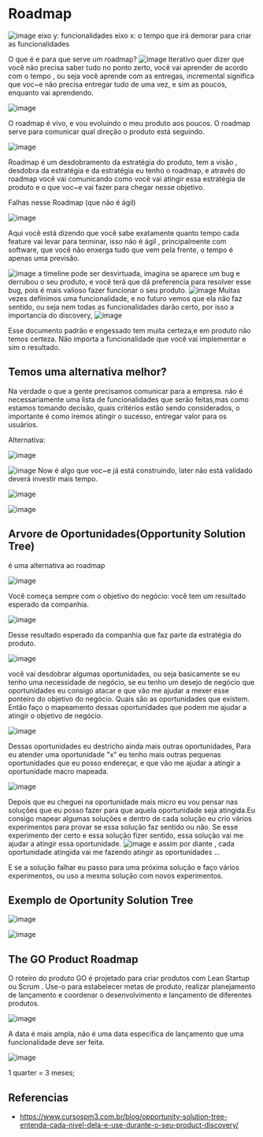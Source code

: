 # Roadmap

![image](https://user-images.githubusercontent.com/52088444/234648900-e8050599-be27-478d-a3fe-c7b1d6bb467a.png)
eixo y: funcionalidades
eixo x: o tempo que irá demorar para criar as funcionalidades

O que é e para que serve um roadmap?
![image](https://user-images.githubusercontent.com/52088444/234649187-9f6b6d86-8438-49ff-b7e5-632b229d04b0.png)
Iterativo quer dizer que você não precisa saber tudo no ponto zerto, você vai aprender de acordo com o tempo , ou seja você aprende com as entregas, incremental significa que voc~e não precisa entregar tudo de uma vez, e sim as poucos, enquanto vai aprendendo.


![image](https://user-images.githubusercontent.com/52088444/234649983-e0d3e5b8-e434-4141-842c-ae5a801867dc.png)

O roadmap é vivo, e vou evoluindo o meu produto aos poucos. O roadmap serve para comunicar qual direção o produto está seguindo.

![image](https://user-images.githubusercontent.com/52088444/234650535-d168344f-4828-4583-8cc7-8c173f041692.png)

Roadmap é um desdobramento da estratégia do produto, tem a visão , desdobra da estratégia e da estratégia eu tenho o roadmap, e através do roadmap você vai comunicando como você vai atingir essa estratégia de produto e o que voc~e vai fazer para chegar nesse objetivo.


Falhas nesse Roadmap (que não é ágil)

![image](https://user-images.githubusercontent.com/52088444/234651287-96bb88e0-8991-4205-8575-d2ce3ded88f7.png)

Aqui você está dizendo que você sabe exatamente quanto tempo cada feature vai levar para terminar, isso não é ágil , principalmente com software, que você não enxerga tudo que vem pela frente, o tempo é apenas uma previsão.

![image](https://user-images.githubusercontent.com/52088444/234653674-5e35576f-8137-492e-bcd1-a1e06f4796c5.png)
a timeline pode ser desvirtuada, imagina se aparece um bug e derrubou o seu produto, e você terá que dá preferencia para resolver esse bug, pois é mais valioso fazer funcionar o seu produto.
![image](https://user-images.githubusercontent.com/52088444/234654052-71de3930-1cc7-48e8-980f-aaef1341cf86.png)
Muitas vezes definimos uma funcionalidade, e no futuro vemos que ela não faz sentido, ou seja nem todas as funcionalidades darão certo, por isso a importancia do discovery, 
![image](https://user-images.githubusercontent.com/52088444/234654423-afe112d1-334a-4ee3-b89a-1c0816351eb4.png)

Esse documento padrão e engessado tem muita certeza,e em  produto não temos certeza. Não importa a funcionalidade que você vai implementar e sim o resultado.

## Temos uma alternativa melhor?

Na verdade o que a gente precisamos comunicar para a empresa. não é necessariamente uma lista de funcionalidades que serão feitas,mas como estamos tomando decisão, quais critérios estão sendo considerados, o importante é como iremos atingir o sucesso, entregar valor para os usuários.

Alternativa:

![image](https://user-images.githubusercontent.com/52088444/234655992-fcf0d591-384f-40c4-86b5-37b693718b98.png)

![image](https://user-images.githubusercontent.com/52088444/234656115-3e684998-697f-4290-bb41-9b4f75fa6b00.png)
Now é algo que voc~e já está construindo, later não está validado deverá investir mais tempo.

![image](https://user-images.githubusercontent.com/52088444/234656733-7586fc47-63d5-4e47-b4d3-b6c435ba76eb.png)


![image](https://user-images.githubusercontent.com/52088444/234656811-3c6ecc23-4a6a-445b-947c-69d38b8de7a1.png)

## Arvore de Oportunidades(Opportunity Solution Tree)

é uma alternativa ao roadmap

![image](https://user-images.githubusercontent.com/52088444/234657348-b5102927-9799-4f34-8d23-d5b2f552971c.png)

Você começa sempre com o objetivo do negócio: você tem um resultado esperado da companhia.

![image](https://user-images.githubusercontent.com/52088444/234658490-b06a84f2-f3e5-4623-beca-980467e93385.png)

Desse resultado esperado da companhia que faz parte da estratégia do produto.

![image](https://user-images.githubusercontent.com/52088444/234659428-946be758-bfd3-437a-bc53-b3d1cfd18ea8.png)

você vai desdobrar algumas oportunidades, ou seja basicamente se eu tenho uma necessidade de negócio, se eu tenho um desejo de negócio que oportunidades eu consigo atacar e que vão me ajudar a mexer esse ponteiro do objetivo do negócio. Quais são as oportunidades que existem. Então faço o mapeamento dessas oportunidades que podem me ajudar a atingir o objetivo de negócio.

![image](https://user-images.githubusercontent.com/52088444/234659978-1357503e-648b-434e-9a84-774670e3661f.png)

Dessas oportunidades eu destricho ainda mais outras oportunidades, Para eu atender uma oportunidade "x" eu tenho mais outras pequenas oportunidades que eu posso endereçar, e que vão me ajudar a atingir a oportunidade macro mapeada.

![image](https://user-images.githubusercontent.com/52088444/234660411-ea41bad5-fd6f-4d1a-8f1f-af925f325428.png)

Depois que eu cheguei na oportunidade mais micro eu vou pensar nas soluções que eu posso fazer para que aquela oportunidade seja atingida.Eu consigo mapear algumas soluções e dentro de cada solução eu crio vários experimentos para provar se essa solução faz sentido ou não. Se esse experimento der certo e essa solução fizer sentido, essa solução vai me ajudar a atingir essa oportunidade. 
![image](https://user-images.githubusercontent.com/52088444/234661038-72850769-1077-4994-8202-c6e85317a533.png)
e assim por diante , cada oportunidade atingida vai me fazendo atingir as oportunidades ...

E se a solução falhar eu passo para uma próxima solução e faço vários experimentos, ou uso a mesma solução com novos experimentos.

## Exemplo de Oportunity Solution Tree


![image](https://user-images.githubusercontent.com/52088444/234662590-5a3605f9-02ed-4f4f-99e7-bfcd839a5cdc.png)

![image](https://user-images.githubusercontent.com/52088444/234664647-28d8001e-b309-4f57-9e5b-75df2a1ac39a.png)



## The GO Product Roadmap

O roteiro do produto GO é projetado para criar produtos com Lean Startup ou Scrum . Use-o para estabelecer metas de produto, realizar planejamento de lançamento e coordenar o desenvolvimento e lançamento de diferentes produtos.

![image](https://user-images.githubusercontent.com/52088444/234664994-40455311-343c-497c-bc72-435ad725dab6.png)

A data é mais ampla, não é uma data especifica de lançamento que uma funcionalidade deve ser feita.

![image](https://user-images.githubusercontent.com/52088444/234665914-392b073c-f278-4d59-b8b1-c494f8ba631b.png)

1 quarter = 3 meses;





## Referencias

- https://www.cursospm3.com.br/blog/opportunity-solution-tree-entenda-cada-nivel-dela-e-use-durante-o-seu-product-discovery/

